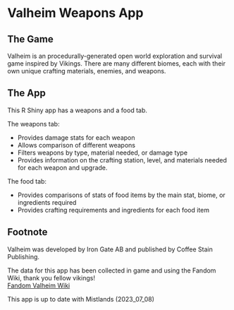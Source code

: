 # Valheim Weapons App

## The Game

Valheim is an procedurally-generated open world exploration and survival game inspired by Vikings. There are many different biomes, each with their own unique crafting materials, enemies, and weapons.   

## The App

This R Shiny app has a weapons and a food tab.

The weapons tab:

* Provides damage stats for each weapon
* Allows comparison of different weapons
* Filters weapons by type, material needed, or damage type
* Provides information on the crafting station, level, and materials needed for each weapon and upgrade.

The food tab:

* Provides comparisons of stats of food items by the main stat, biome, or ingredients required
* Provides crafting requirements and ingredients for each food item

## Footnote

Valheim was developed by Iron Gate AB and published by Coffee Stain Publishing.  

The data for this app has been collected in game and using the Fandom Wiki, thank you fellow vikings!  
[Fandom Valheim Wiki](https://valheim.fandom.com/wiki/Valheim_Wiki)  

This app is up to date with Mistlands (2023_07_08)


 
